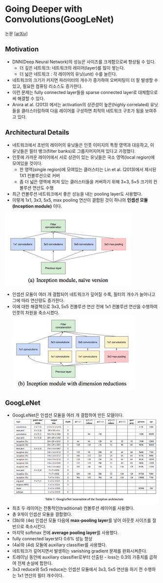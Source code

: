 # Going Deeper with Convolutions(GoogLeNet)
논문 [[arXiv]](https://arxiv.org/abs/1409.4842)

## Motivation
- DNN(Deep Neural Network)의 성능은 사이즈를 크게함으로써 향상될 수 있다.
    - 더 깊은 네트워크: 네트워크의 레이어(layer)를 많이 쌓는다.
    - 더 넓은 네트워크 : 각 레이어의 유닛(unit) 수를 늘린다.
- 네트워크의 크기가 커지면 파라미터의 개수가 증가하여 오버피팅이 더 잘 발생할 수 있고, 필요한 컴퓨팅 리소스도 증가한다.
- 이런 문제는 fully connected layer들을 sparse connected layer로 대체함으로써 해결할 수 있다.
- Arora at al. (2013) 에서는 activation의 상관성이 높은(highly correlated) 유닛들을 클러스터링하여 다음 레이어를 구성하면 최적의 네트워크 구조가 됨을 보여주고 있다.

## Architectural Details
- 네트워크에서 초반의 레이어의 유닛들은 인풋 이미지의 특정 영역과 대응하고, 이 유닛들은 필터 뱅크(filter banks)로 그룹지어지어져 있다고 가정했다.
- 인풋에 가까운 레이어에서 서로 상관이 있는 유닛들은 국소 영역(local region)에 모여있을 것이다.
    - 한 영역(single region)에 모여있는 클러스터는 Lin et al. (2013)에서 제시된 1X1 컨볼루션으로 커버
    - 좀 더 넓은 영역에 퍼져 있는 클러스터들을 커버하기 위해 3×3, 5×5 크기의 컨볼루션 연산도 수행
- 최근 컨볼루션 네트워크에서 좋은 성능을 내는 pooling layer도 사용했다.
- 이렇게 1x1, 3x3, 5x5, max pooling 연산이 결합된 것이 하나의 **인셉션 모듈(Inception module)** 이다.

![inception(a)](https://github.com/yanggyu17/DeepLearning_papers/blob/master/images/inception(a).png)
- 인셉션 모듈이 여러 개 결합되어 네트워크가 깊어질 수록, 필터의 개수가 늘어나고 그에 따라 연산량도 증가한다.
- 이에 대한 해결책으로 3x3, 5x5 컨볼루션 연산 전에 1x1 컨볼루션 연산을 수행하여 인풋의 차원을 축소시켰다.
![inception(b)](https://github.com/yanggyu17/DeepLearning_papers/blob/master/images/inception(b).png)

## GoogLeNet
- GoogLeNet은 인셉션 모듈을 여러 개 결합하여 만든 모델이다.
![googlenet](https://github.com/yanggyu17/DeepLearning_papers/blob/master/images/GoogleNet.png)
- 최초 두 레이어는 전통적인(traditional) 컨볼루션 레이어를 사용했다.
- 총 9개이 인셉션 모듈을 결합했다.
- (3b)와 (4e) 인셉션 모듈 다음에 **max-pooling layer**를 넣어 아웃풋 사이즈를 절반으로 축소시킨다.
- 마지막 softmax 전에 **average pooling layer**를 사용했다.
- fully connected layer보다 0.6% 성능 향상
- (4a)와 (4d) 모듈에 auxiliary classifier를 사용했다.
- 네트워크가 깊어지면서 발생하는 vanishing gradient 문제를 완화시켜준다.
- 트레이닝 동안에 auxiliary classifier로부터 산출된 - loss는 0.3의 가중치를 곱하여 전체 손실에 합한다.
- 3x3 reduce와 5x5 reduce는 인셉션 모듈에서 3x3, 5x5 연산을 하기 전 수행하는 1x1 연산의 필터 개수이다.
